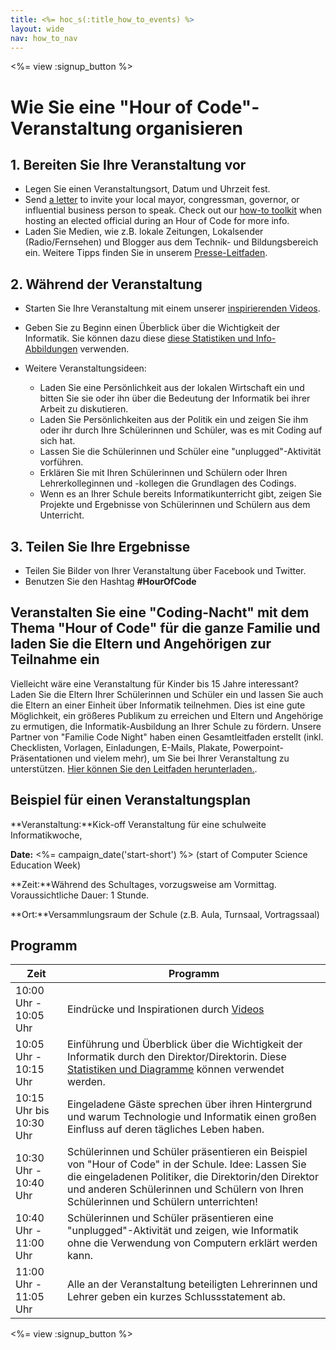 ```yaml
---
title: <%= hoc_s(:title_how_to_events) %>
layout: wide
nav: how_to_nav
---
```

<%= view :signup_button %>

# Wie Sie eine "Hour of Code"-Veranstaltung organisieren

## 1. Bereiten Sie Ihre Veranstaltung vor

- Legen Sie einen Veranstaltungsort, Datum und Uhrzeit fest.
- Send [a letter](https://hourofcode.com/promote/resources#sample-emails) to invite your local mayor, congressman, governor, or influential business person to speak. Check out our [how-to toolkit](<%=localized_file('/files/elected-official.pdf')%>) when hosting an elected official during an Hour of Code for more info.
- Laden Sie Medien, wie z.B. lokale Zeitungen, Lokalsender (Radio/Fernsehen) und Blogger aus dem Technik- und Bildungsbereich ein. Weitere Tipps finden Sie in unserem [Presse-Leitfaden](<%=resolve_url('/files/elected-official.pdf')%>).

## 2. Während der Veranstaltung

- Starten Sie Ihre Veranstaltung mit einem unserer [inspirierenden Videos](<%= resolve_url('/promote/resources#videos') %>).
- Geben Sie zu Beginn einen Überblick über die Wichtigkeit der Informatik. Sie können dazu diese [ diese Statistiken und Info-Abbildungen](<%= resolve_url('/promote/stats') %>) verwenden.   
      
    
- Weitere Veranstaltungsideen: 
    - Laden Sie eine Persönlichkeit aus der lokalen Wirtschaft ein und bitten Sie sie oder ihn über die Bedeutung der Informatik bei ihrer Arbeit zu diskutieren.
    - Laden Sie Persönlichkeiten aus der Politik ein und zeigen Sie ihm oder ihr durch Ihre Schülerinnen und Schüler, was es mit Coding auf sich hat.
    - Lassen Sie die Schülerinnen und Schüler eine "unplugged"-Aktivität vorführen.
    - Erklären Sie mit Ihren Schülerinnen und Schülern oder Ihren Lehrerkolleginnen und -kollegen die Grundlagen des Codings.
    - Wenn es an Ihrer Schule bereits Informatikunterricht gibt, zeigen Sie Projekte und Ergebnisse von Schülerinnen und Schülern aus dem Unterricht.

## 3. Teilen Sie Ihre Ergebnisse

- Teilen Sie Bilder von Ihrer Veranstaltung über Facebook und Twitter. 
- Benutzen Sie den Hashtag **#HourOfCode**

## Veranstalten Sie eine "Coding-Nacht" mit dem Thema "Hour of Code" für die ganze Familie und laden Sie die Eltern und Angehörigen zur Teilnahme ein

Vielleicht wäre eine Veranstaltung für Kinder bis 15 Jahre interessant? Laden Sie die Eltern Ihrer Schülerinnen und Schüler ein und lassen Sie auch die Eltern an einer Einheit über Informatik teilnehmen. Dies ist eine gute Möglichkeit, ein größeres Publikum zu erreichen und Eltern und Angehörige zu ermutigen, die Informatik-Ausbildung an Ihrer Schule zu fördern. Unsere Partner von "Familie Code Night" haben einen Gesamtleitfaden erstellt (inkl. Checklisten, Vorlagen, Einladungen, E-Mails, Plakate, Powerpoint-Präsentationen und vielem mehr), um Sie bei Ihrer Veranstaltung zu unterstützen. [Hier können Sie den Leitfaden herunterladen.](http://www.familycodenight.org/DownloadCodeDotOrg.html).

## Beispiel für einen Veranstaltungsplan

**Veranstaltung:**Kick-off Veranstaltung für eine schulweite Informatikwoche,

**Date:** <%= campaign_date('start-short') %> (start of Computer Science Education Week)

**Zeit:**Während des Schultages, vorzugsweise am Vormittag. Voraussichtliche Dauer: 1 Stunde.

**Ort:**Versammlungsraum der Schule (z.B. Aula, Turnsaal, Vortragssaal)   
  


## Programm

| Zeit                    | Programm                                                                                                                                                                                                                                              |
| ----------------------- | ----------------------------------------------------------------------------------------------------------------------------------------------------------------------------------------------------------------------------------------------------- |
| 10:00 Uhr - 10:05 Uhr   | Eindrücke und Inspirationen durch [Videos](<%= resolve_url('/promote/resources#videos') %>)                                                                                                                                                             |
| 10:05 Uhr - 10:15 Uhr   | Einführung und Überblick über die Wichtigkeit der Informatik durch den Direktor/Direktorin. Diese [Statistiken und Diagramme](<%= resolve_url('/promote/stats') %>) können verwendet werden.                                                            |
| 10:15 Uhr bis 10:30 Uhr | Eingeladene Gäste sprechen über ihren Hintergrund und warum Technologie und Informatik einen großen Einfluss auf deren tägliches Leben haben.                                                                                                         |
| 10:30 Uhr - 10:40 Uhr   | Schülerinnen und Schüler präsentieren ein Beispiel von "Hour of Code" in der Schule. Idee: Lassen Sie die eingeladenen Politiker, die Direktorin/den Direktor und anderen Schülerinnen und Schülern von Ihren Schülerinnen und Schülern unterrichten! |
| 10:40 Uhr - 11:00 Uhr   | Schülerinnen und Schüler präsentieren eine "unplugged"-Aktivität und zeigen, wie Informatik ohne die Verwendung von Computern erklärt werden kann.                                                                                                    |
| 11:00 Uhr - 11:05 Uhr   | Alle an der Veranstaltung beteiligten Lehrerinnen und Lehrer geben ein kurzes Schlussstatement ab.                                                                                                                                                    |

<%= view :signup_button %>